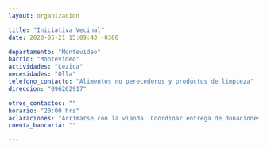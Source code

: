 ```yaml
---
layout: organizacion

title: "Iniciativa Vecinal"
date: 2020-05-21 15:09:43 -0300

departamento: "Montevideo"
barrio: "Montevideo"
actividades: "Lezica"
necesidades: "Olla"
telefono_contacto: "Alimentos no perecederos y productos de limpieza"
direccion: "096262917"

otros_contactos: ""
horario: "20:00 hrs"
aclaraciones: "Arrimarse con la vianda. Coordinar entrega de donaciones vía movil."
cuenta_bancaria: ""

---
```

